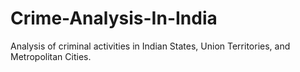 # Crime-Analysis-In-India
Analysis of criminal activities in Indian States, Union Territories, and Metropolitan Cities.
